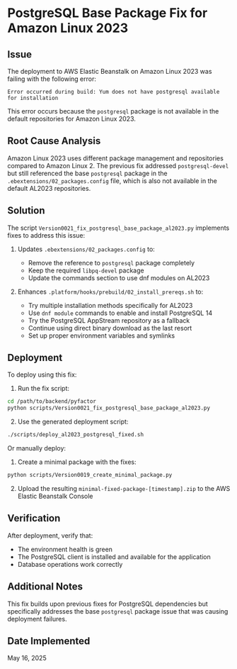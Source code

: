# PostgreSQL Base Package Fix for Amazon Linux 2023

## Issue
The deployment to AWS Elastic Beanstalk on Amazon Linux 2023 was failing with the following error:
```
Error occurred during build: Yum does not have postgresql available for installation
```

This error occurs because the `postgresql` package is not available in the default repositories for Amazon Linux 2023.

## Root Cause Analysis
Amazon Linux 2023 uses different package management and repositories compared to Amazon Linux 2. The previous fix addressed `postgresql-devel` but still referenced the base `postgresql` package in the `.ebextensions/02_packages.config` file, which is also not available in the default AL2023 repositories.

## Solution
The script `Version0021_fix_postgresql_base_package_al2023.py` implements fixes to address this issue:

1. Updates `.ebextensions/02_packages.config` to:
   - Remove the reference to `postgresql` package completely
   - Keep the required `libpq-devel` package
   - Update the commands section to use dnf modules on AL2023

2. Enhances `.platform/hooks/prebuild/02_install_prereqs.sh` to:
   - Try multiple installation methods specifically for AL2023
   - Use `dnf module` commands to enable and install PostgreSQL 14
   - Try the PostgreSQL AppStream repository as a fallback
   - Continue using direct binary download as the last resort
   - Set up proper environment variables and symlinks

## Deployment
To deploy using this fix:

1. Run the fix script:
```bash
cd /path/to/backend/pyfactor
python scripts/Version0021_fix_postgresql_base_package_al2023.py
```

2. Use the generated deployment script:
```bash
./scripts/deploy_al2023_postgresql_fixed.sh
```

Or manually deploy:
1. Create a minimal package with the fixes:
```bash
python scripts/Version0019_create_minimal_package.py
```

2. Upload the resulting `minimal-fixed-package-[timestamp].zip` to the AWS Elastic Beanstalk Console

## Verification
After deployment, verify that:
- The environment health is green
- The PostgreSQL client is installed and available for the application
- Database operations work correctly

## Additional Notes
This fix builds upon previous fixes for PostgreSQL dependencies but specifically addresses the base `postgresql` package issue that was causing deployment failures.

## Date Implemented
May 16, 2025
